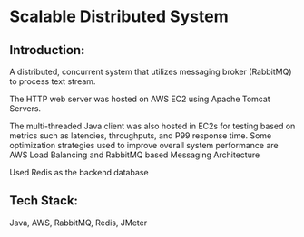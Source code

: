 # Scalable Distributed System

## Introduction:

A distributed, concurrent system that utilizes messaging broker (RabbitMQ) to process text stream. 

The HTTP web server was hosted on AWS EC2 using Apache Tomcat Servers. 

The multi-threaded Java client was also hosted in EC2s for testing based on metrics such as latencies, throughputs, and P99 response time.
Some optimization strategies used to improve overall system performance are AWS Load Balancing and RabbitMQ based Messaging Architecture

Used Redis as the backend database

## Tech Stack:
Java, AWS, RabbitMQ, Redis, JMeter
